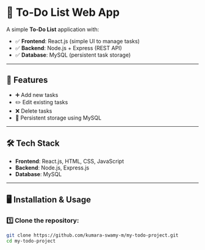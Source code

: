 # 📝 To-Do List Web App

A simple **To-Do List** application with:
- ✅ **Frontend**: React.js (simple UI to manage tasks)
- ✅ **Backend**: Node.js + Express (REST API)
- ✅ **Database**: MySQL (persistent task storage)

---

## 🚀 Features
- ➕ Add new tasks
- ✏️ Edit existing tasks
- ❌ Delete tasks
- 💾 Persistent storage using MySQL

---

## 🛠️ Tech Stack
- **Frontend**: React.js, HTML, CSS, JavaScript
- **Backend**: Node.js, Express.js
- **Database**: MySQL

---

## 🖥️ Installation & Usage

### 1️⃣ Clone the repository:
```bash
git clone https://github.com/kumara-swamy-m/my-todo-project.git
cd my-todo-project
